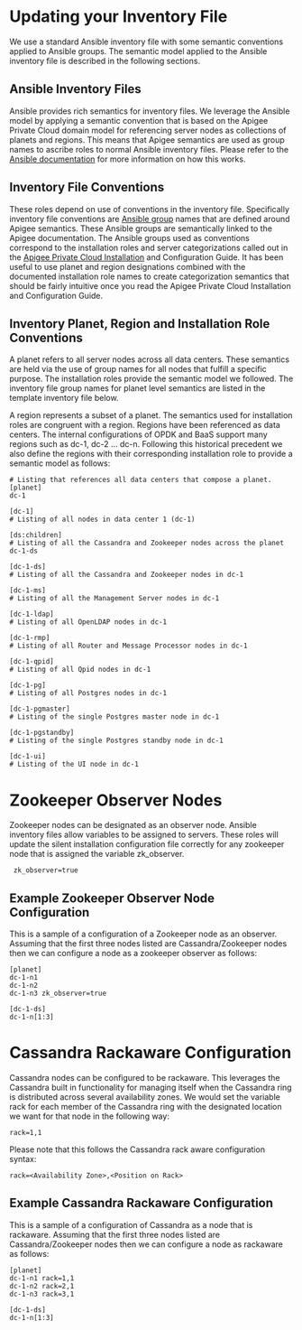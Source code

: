 Updating your Inventory File
============================

We use a standard Ansible inventory file with some semantic conventions 
applied to Ansible groups. The semantic model applied to the Ansible 
inventory file is described in the following sections.
 
## Ansible Inventory Files
Ansible provides rich semantics for inventory files. We leverage the 
Ansible model by applying a semantic convention that is based on the 
Apigee Private Cloud domain model for referencing server nodes as 
collections of planets and regions. This means that Apigee semantics are used as group names 
to ascribe roles to normal Ansible inventory files. Please refer to the [Ansible documentation](http://docs.ansible.com/ansible/latest/user_guide/intro_inventory.html)
for more information on how this works.  

## Inventory File Conventions
These roles depend on use of conventions in the inventory file. 
Specifically inventory file conventions are [Ansible group](http://docs.ansible.com/ansible/latest/user_guide/intro_inventory.html#hosts-and-groups) names that
are defined around Apigee semantics. These Ansible groups are 
semantically linked to the Apigee documentation. The Ansible groups used as
conventions correspond to the installation roles and server 
categorizations called out in the [Apigee Private Cloud Installation](https://docs.apigee.com/private-cloud/v4.18.01/install-edge-components-node) and 
Configuration Guide. It has been useful to use planet and region 
designations combined with the documented installation role names to 
create categorization semantics that should be fairly intuitive once you 
read the Apigee Private Cloud Installation and Configuration Guide. 
   
## Inventory Planet, Region and Installation Role Conventions
A planet refers to all server nodes across all data centers. These 
semantics are held via the use of group names for all nodes that fulfill 
a specific purpose. The installation roles provide the semantic model we 
followed. The inventory file group names for planet level semantics are 
listed in the template inventory file below. 

A region represents a subset of a planet. The semantics used for
installation roles are congruent with a region. Regions have been
referenced as data centers. The internal configurations of OPDK and BaaS 
support many regions such as dc-1, dc-2 ... dc-n. Following this
historical precedent we also define the regions with their corresponding 
installation role to provide a semantic model as follows:
 
    # Listing that references all data centers that compose a planet. 
    [planet]
    dc-1

    [dc-1]
    # Listing of all nodes in data center 1 (dc-1)
    
    [ds:children]
    # Listing of all the Cassandra and Zookeeper nodes across the planet
    dc-1-ds
    
    [dc-1-ds]
    # Listing of all the Cassandra and Zookeeper nodes in dc-1
    
    [dc-1-ms]
    # Listing of all the Management Server nodes in dc-1
     
    [dc-1-ldap]
    # Listing of all OpenLDAP nodes in dc-1
    
    [dc-1-rmp]
    # Listing of all Router and Message Processor nodes in dc-1
    
    [dc-1-qpid]
    # Listing of all Qpid nodes in dc-1
    
    [dc-1-pg]
    # Listing of all Postgres nodes in dc-1
    
    [dc-1-pgmaster]
    # Listing of the single Postgres master node in dc-1
    
    [dc-1-pgstandby]
    # Listing of the single Postgres standby node in dc-1
    
    [dc-1-ui]
    # Listing of the UI node in dc-1
    
# Zookeeper Observer Nodes
Zookeeper nodes can be designated as an observer node. Ansible inventory 
files allow variables to be assigned to servers. These roles will update 
the silent installation configuration file correctly for any zookeeper 
node that is assigned the variable zk_observer.
  
     zk_observer=true

## Example Zookeeper Observer Node Configuration
This is a sample of a configuration of a Zookeeper node as an observer. Assuming that the first three nodes listed are
Cassandra/Zookeeper nodes then we can configure a node as a zookeeper observer as follows:

    [planet]
    dc-1-n1
    dc-1-n2
    dc-1-n3 zk_observer=true

    [dc-1-ds]
    dc-1-n[1:3]

# Cassandra Rackaware Configuration
Cassandra nodes can be configured to be rackaware. This leverages the Cassandra built in functionality
for managing itself when the Cassandra ring is distributed across several availability zones. We would
set the variable rack for each member of the Cassandra ring with the designated location we want for
that node in the following way:

    rack=1,1

Please note that this follows the Cassandra rack aware configuration syntax:

    rack=<Availability Zone>,<Position on Rack>

## Example Cassandra Rackaware Configuration
This is a sample of a configuration of Cassandra as a node that is rackaware. Assuming that the first three nodes listed are
Cassandra/Zookeeper nodes then we can configure a node as rackaware as follows:

    [planet]
    dc-1-n1 rack=1,1
    dc-1-n2 rack=2,1
    dc-1-n3 rack=3,1

    [dc-1-ds]
    dc-1-n[1:3]

